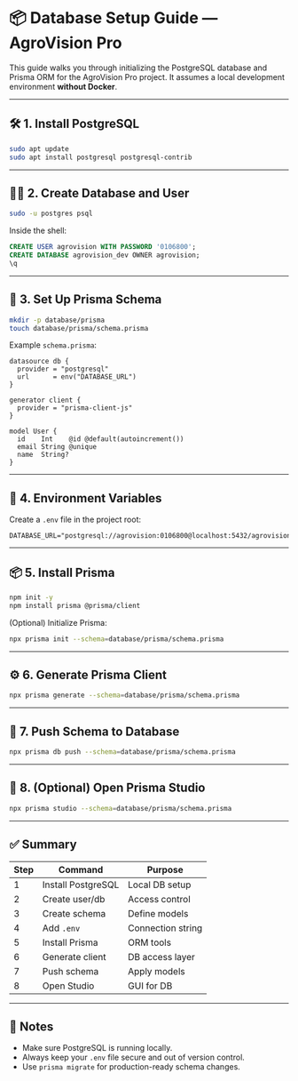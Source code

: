 # 📦 Database Setup Guide — AgroVision Pro

This guide walks you through initializing the PostgreSQL database and Prisma ORM for the AgroVision Pro project. It assumes a local development environment **without Docker**.

---

## 🛠️ 1. Install PostgreSQL

```bash
sudo apt update
sudo apt install postgresql postgresql-contrib
```

---

## 🧑‍💻 2. Create Database and User

```bash
sudo -u postgres psql
```

Inside the shell:

```sql
CREATE USER agrovision WITH PASSWORD '0106800';
CREATE DATABASE agrovision_dev OWNER agrovision;
\q
```

---

## 📁 3. Set Up Prisma Schema

```bash
mkdir -p database/prisma
touch database/prisma/schema.prisma
```

Example `schema.prisma`:

```prisma
datasource db {
  provider = "postgresql"
  url      = env("DATABASE_URL")
}

generator client {
  provider = "prisma-client-js"
}

model User {
  id    Int    @id @default(autoincrement())
  email String @unique
  name  String?
}
```

---

## 🔐 4. Environment Variables

Create a `.env` file in the project root:

```env
DATABASE_URL="postgresql://agrovision:0106800@localhost:5432/agrovision_dev"
```

---

## 📦 5. Install Prisma

```bash
npm init -y
npm install prisma @prisma/client
```

(Optional) Initialize Prisma:

```bash
npx prisma init --schema=database/prisma/schema.prisma
```

---

## ⚙️ 6. Generate Prisma Client

```bash
npx prisma generate --schema=database/prisma/schema.prisma
```

---

## 🚀 7. Push Schema to Database

```bash
npx prisma db push --schema=database/prisma/schema.prisma
```

---

## 🧪 8. (Optional) Open Prisma Studio

```bash
npx prisma studio --schema=database/prisma/schema.prisma
```

---

## ✅ Summary

| Step | Command | Purpose |
|------|---------|---------|
| 1    | Install PostgreSQL | Local DB setup |
| 2    | Create user/db | Access control |
| 3    | Create schema | Define models |
| 4    | Add `.env` | Connection string |
| 5    | Install Prisma | ORM tools |
| 6    | Generate client | DB access layer |
| 7    | Push schema | Apply models |
| 8    | Open Studio | GUI for DB |

---

## 📌 Notes

- Make sure PostgreSQL is running locally.
- Always keep your `.env` file secure and out of version control.
- Use `prisma migrate` for production-ready schema changes.